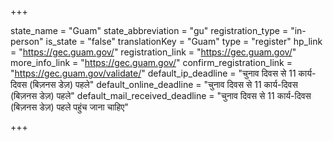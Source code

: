 +++

state_name = "Guam"
state_abbreviation = "gu"
registration_type = "in-person"
is_state = "false"
translationKey = "Guam"
type = "register"
hp_link = "https://gec.guam.gov/"
registration_link = "https://gec.guam.gov/"
more_info_link = "https://gec.guam.gov/"
confirm_registration_link = "https://gec.guam.gov/validate/"
default_ip_deadline = "चुनाव दिवस से 11 कार्य-दिवस (बिज़नस डेज़) पहले"
default_online_deadline = "चुनाव दिवस से 11 कार्य-दिवस (बिज़नस डेज़) पहले"
default_mail_received_deadline = "चुनाव दिवस से 11 कार्य-दिवस (बिज़नस डेज़) पहले पहुंच जाना चाहिए"

+++